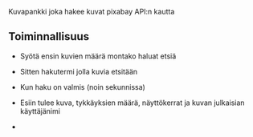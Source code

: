 Kuvapankki joka hakee kuvat pixabay API:n kautta

## Toiminnallisuus
- Syötä ensin kuvien määrä montako haluat etsiä
- Sitten hakutermi jolla kuvia etsitään

- Kun haku on valmis (noin sekunnissa)
- Esiin tulee kuva, tykkäyksien määrä, näyttökerrat ja kuvan julkaisian käyttäjänimi

- 
